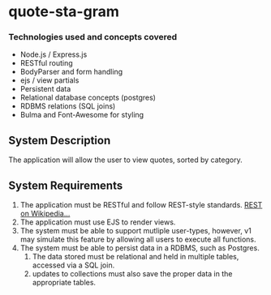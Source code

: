 # quote-sta-gram

### Technologies used and concepts covered

* Node.js / Express.js
* RESTful routing
* BodyParser and form handling
* ejs / view partials
* Persistent data
* Relational database concepts (postgres)
* RDBMS relations (SQL joins)
* Bulma and Font-Awesome for styling

## System Description

The application will allow the user to view quotes, sorted by category. 

## System Requirements

1. The application must be RESTful and follow REST-style standards. [REST on Wikipedia…](https://en.wikipedia.org/wiki/Representational_state_transfer)
1. The application must use EJS to render views. 
1. The system must be able to support mutliple user-types, however, v1 may simulate this feature by allowing all users to execute all functions. 
1. The system must be able to persist data in a RDBMS, such as Postgres.
	1. The data stored must be relational and held in multiple tables, accessed via a SQL join. 
	1. updates to collections must also save the proper data in the appropriate tables. 

